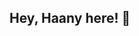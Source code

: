 <h2> Hey, Haany here! 👋</h2>



<!--
**MarikIshtar007/MarikIshtar007** is a ✨ _special_ ✨ repository because its `README.md` (this file) appears on your GitHub profile.

Here are some ideas to get you started:
<img src="https://giphy.com/embed/smzfl3E7a4iHK" width="456" height="480"></img>
<p><a href="https://giphy.com/gifs/smzfl3E7a4iHK">via GIPHY</a></p>

- 🔭 I’m currently working on ...
- 🌱 I’m currently learning ...
- 👯 I’m looking to collaborate on ...
- 🤔 I’m looking for help with ...
- 💬 Ask me about ...
- 📫 How to reach me: ...
- 😄 Pronouns: ...
- ⚡ Fun fact: ...
-->
